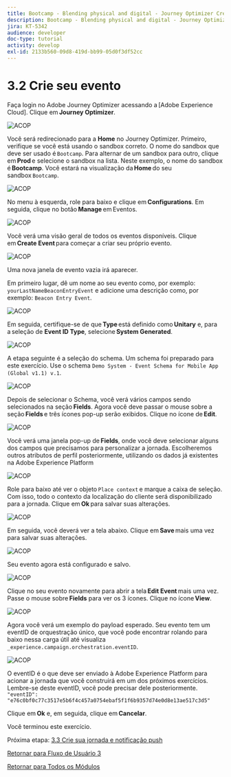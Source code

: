 ```yaml
---
title: Bootcamp - Blending physical and digital - Journey Optimizer Create your event - Brazil
description: Bootcamp - Blending physical and digital - Journey Optimizer Create your event - Brazil
jira: KT-5342
audience: developer
doc-type: tutorial
activity: develop
exl-id: 2133b560-09d8-419d-bb99-05d0f3df52cc
---
```

# 3.2 Crie seu evento

Faça login no Adobe Journey Optimizer acessando a [Adobe Experience Cloud]. Clique em **Journey Optimizer**. 

![ACOP](./images/acophome.png)

Você será redirecionado para a **Home** no Journey Optimizer. Primeiro, verifique se você está usando o sandbox correto. O nome do sandbox que deve ser usado é `Bootcamp`. Para alternar de um sandbox para outro, clique em **Prod** e selecione o sandbox na lista. Neste exemplo, o nome do sandbox é **Bootcamp**. Você estará na visualização da **Home** do seu sandbox `Bootcamp`. 

![ACOP](./images/acoptriglp.png)

No menu à esquerda, role para baixo e clique em **Configurations**. Em seguida, clique no botão **Manage** em Eventos. 

![ACOP](./images/acopmenu.png)

Você verá uma visão geral de todos os eventos disponíveis. Clique em **Create Event** para começar a criar seu próprio evento. 

![ACOP](./images/emptyevent.png)

Uma nova janela de evento vazia irá aparecer.

Em primeiro lugar, dê um nome ao seu evento como, por exemplo: `yourLastNameBeaconEntryEvent` e adicione uma descrição como, por exemplo: `Beacon Entry Event`.

![ACOP](./images/eventdescription.png)

Em seguida, certifique-se de que **Type** está definido como **Unitary** e, para a seleção de **Event ID Type**, selecione **System Generated**. 

![ACOP](./images/eventidtype.png)

A etapa seguinte é a seleção do schema. Um schema foi preparado para este exercício. Use o schema `Demo System - Event Schema for Mobile App (Global v1.1) v.1`.

![ACOP](./images/eventschema.png)

Depois de selecionar o Schema, você verá vários campos sendo selecionados na seção **Fields**. Agora você deve passar o mouse sobre a seção **Fields** e três ícones pop-up serão exibidos. Clique no ícone de **Edit**. 

![ACOP](./images/eventpayload.png)

Você verá uma janela pop-up de **Fields**, onde você deve selecionar alguns dos campos que precisamos para personalizar a jornada. Escolheremos outros atributos de perfil posteriormente, utilizando os dados já existentes na Adobe Experience Platform

![ACOP](./images/eventfields.png)

Role para baixo até ver o objeto `Place context` e marque a caixa de seleção. Com isso, todo o contexto da localização do cliente será disponibilizado para a jornada. Clique em **Ok** para salvar suas alterações. 

![ACOP](./images/eventpayloadbr.png)

Em seguida, você deverá ver a tela abaixo. Clique em **Save** mais uma vez para salvar suas alterações. 

![ACOP](./images/eventsave.png)

Seu evento agora está configurado e salvo.

![ACOP](./images/eventdone.png)

Clique no seu evento novamente para abrir a tela **Edit Event** mais uma vez. Passe o mouse sobre **Fields** para ver os 3 ícones. Clique no ícone **View**.

![ACOP](./images/viewevent.png)

Agora você verá um exemplo do payload esperado. 
Seu evento tem um eventID de orquestração único, que você pode encontrar rolando para baixo nessa carga útil até visualiza `_experience.campaign.orchestration.eventID`.

![ACOP](./images/payloadeventID.png)

O eventID é o que deve ser enviado à Adobe Experience Platform para acionar a jornada que você construirá em um dos próximos exercícios. Lembre-se deste eventID, você pode precisar dele posteriormente.
`"eventID": "e76c0bf0c77c3517e5b6f4c457a0754ebaf5f1f6b9357d74e0d8e13ae517c3d5"`

Clique em **Ok** e, em seguida, clique em **Cancelar**. 

Você terminou este exercício. 

Próxima etapa: [3.3 Crie sua jornada e notificação push](./ex3.md)

[Retornar para Fluxo de Usuário 3](./uc3.md)

[Retornar para Todos os Módulos](../../overview.md)
